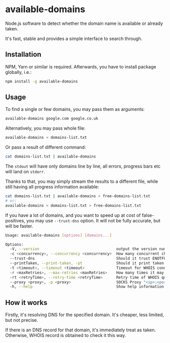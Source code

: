 # available-domains

Node.js software to detect whether the domain name is available or already taken.

It's fast, stable and provides a simple interface to search through.

## Installation

NPM, Yarn or similar is required. Afterwards, you have to install package globally, i.e.:

```bash
npm install -g available-domains
```

## Usage

To find a single or few domains, you may pass them as arguments:

```bash
available-domains google.com google.co.uk
```

Alternatively, you may pass whole file:

```bash
available-domains < domains-list.txt
```

Or pass a result of different command:

```bash
cat domains-list.txt | available-domains
```

The `stdout` will have only domains line by line, all errors, progress bars etc will land on `stderr`.

Thanks to that, you may simply stream the results to a different file, while still having all progress information available:

```bash
cat domains-list.txt | available-domains > free-domains-list.txt
# or:
available-domains < domains-list.txt > free-domains-list.txt
```

If you have a lot of domains, and you want to speed up at cost of false-positives,
you may use `--trust-dns` option. It will not be fully accurate, but will be faster.

```bash
Usage: available-domains [options] [domains...]

Options:
  -V, --version                                  output the version number
  -c <concurrency>, --concurrency <concurrency>  How many concurrent checks may be performed (default: 30)
  --trust-dns                                    Should it trust ENOTFOUND from DNS (default: false)
  --printTaken, --print-taken, -pt               Should it print taken domains too (with "E" prefix) (default: false)
  -t <timeout>, --timeout <timeout>              Timeout for WHOIS connection (ms) (default: 3000)
  -r <maxRetries>, --max-retries <maxRetries>    How many times it may retry rate limited WHOIS query (default: 2)
  -rt <retryTime>, --retry-time <retryTime>      Retry time of WHOIS query when rate limited (ms) (default: 3000)
  --proxy <proxy>, -p <proxy>                    SOCKS Proxy "<ip>:<port>"
  -h, --help                                     Show help information (default: false)
```

## How it works

Firstly, it's resolving DNS for the specified domain. It's cheaper, less limited, but not precise.

If there is an DNS record for that domain, it's immediately treat as taken. Otherwise, WHOIS record is obtained to check it this way.
